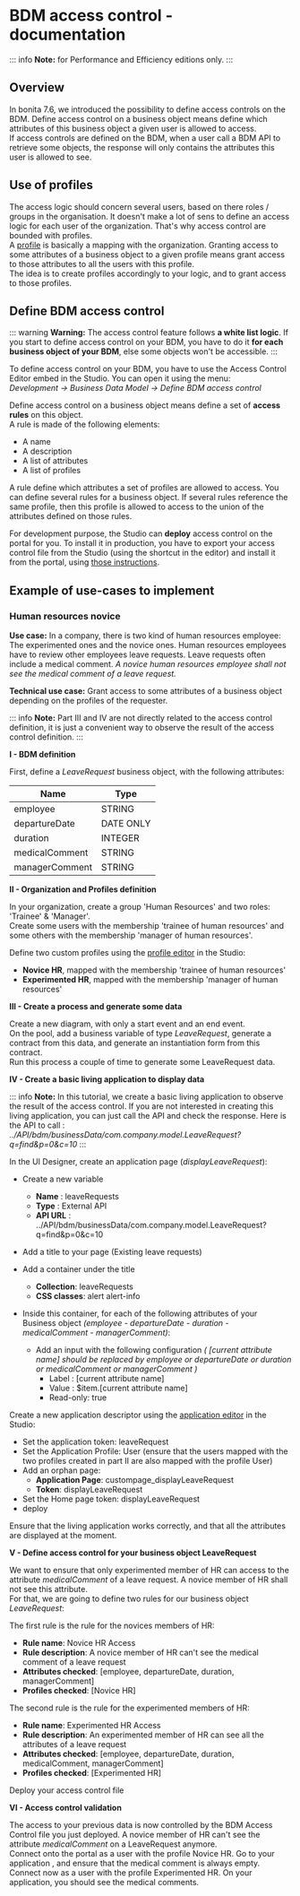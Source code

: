 # BDM access control - documentation

::: info
**Note:** for Performance and Efficiency editions only.
:::

## Overview
In bonita 7.6, we introduced the possibility to define access controls on the BDM.  Define access control on a business object means define which attributes of this business object a given user is allowed to access.  
If access controls are defined on the BDM, when a user call a BDM API to retrieve some objects, the response will only contains the attributes this user is allowed to see.

## Use of profiles

The access logic should concern several users, based on there roles / groups in the organisation. It doesn't make a lot of sens to define an access logic for each user of the organization. That's why access control are bounded with profiles.  
A [profile](profile-overview.md) is basically a mapping with the organization. Granting access to some attributes of a business object to a given profile means grant access to those attributes to all the users with this profile.  
The idea is to create profiles accordingly to your logic, and to grant access to those profiles.

## Define BDM access control

::: warning
**Warning:** The access control feature follows **a white list logic**. If you start to define access control on your BDM, you have to do it **for each business object of your BDM**, else some objects won't be accessible.
:::

To define access control on your BDM, you have to use the Access Control Editor embed in the Studio. You can open it using the menu:  
*Development -> Business Data Model -> Define BDM access control*

Define access control on a business object means define a set of **access rules** on this object.  
A rule is made of the following elements:  

 - A name
 - A description
 - A list of attributes
 - A list of profiles
 
A rule define which attributes a set of profiles are allowed to access. You can define several rules for a business object. If several rules reference the same profile, then this profile is allowed  to access to the union of the attributes defined on those rules.  

For development purpose, the Studio can **deploy** access control on the portal for you. To install it in production, you have to export your access control file from the Studio (using the shortcut in the editor) and install it from the portal, using [those instructions](bdm-management-in-bonita-bpm-portal.md).

## Example of use-cases to implement

### Human resources novice

**Use case:** In a company, there is two kind of human resources employee: The experimented ones and the novice ones. Human resources employees have to review other employees leave requests. Leave requests often include a medical comment. *A novice human resources employee shall not see the medical comment of a leave request.*

**Technical use case:** Grant access to some attributes of a business object depending on the profiles of the requester.

::: info
**Note:** Part III and IV are not directly related to the access control definition, it is just a convenient way to observe the result of the access control definition.
:::

**I - BDM definition**

First, define a *LeaveRequest* business object, with the following attributes:  

 | Name | Type |
|---|---|
| employee | STRING |
| departureDate | DATE ONLY |
| duration | INTEGER |
| medicalComment | STRING |
| managerComment | STRING |

**II - Organization and Profiles definition**

In your organization, create a group 'Human Resources' and two roles: 'Trainee' & 'Manager'.  
Create some users with the membership 'trainee of human resources' and some others with the membership 'manager of human resources'.

Define two custom profiles using the [profile editor](profileCreation.md) in the Studio:  

 - **Novice HR**, mapped with the membership 'trainee of human resources' 
 - **Experimented HR**, mapped with the membership 'manager of human resources' 

**III - Create a process and generate some data**

Create a new diagram, with only a start event and an end event.  
On the pool, add a business variable of type *LeaveRequest*, generate a contract from this data, and generate an instantiation form from this contract.  
Run this process a couple of time to generate some LeaveRequest data.

**IV - Create a basic living application to display data**

::: info
**Note:** In this tutorial, we create a basic living application to observe the result of the access control. If you are not interested in creating this living application, you can just call the API and check the response. Here is the API to call :   *../API/bdm/businessData/com.company.model.LeaveRequest?q=find&p=0&c=10*
:::

 In the UI Designer,  create an application page (*displayLeaveRequest*):

 - Create a new variable
	 -  **Name** : leaveRequests
	 -  **Type** : External API
	 -  **API URL** :  ../API/bdm/businessData/com.company.model.LeaveRequest?q=find&p=0&c=10
 
 - Add a title to your page (Existing leave requests)
 - Add a container under the title
	 - **Collection**: leaveRequests 
	 - **CSS classes**: alert alert-info
 - Inside this container, for each of the following attributes of your Business object *(employee - departureDate - duration - medicalComment - managerComment)*:
	 - Add an input with the following configuration *( [current attribute name] should be replaced by employee or departureDate or duration or medicalComment or managerComment )*
		 - Label : [current attribute name]
		 - Value : $item.[current attribute name]
		 - Read-only: true

Create a new application descriptor using the [application editor](applicationCreation.md) in the Studio:  

 - Set the application token: leaveRequest
 - Set the Application Profile: User (ensure that the users mapped with the two profiles created in part II are also mapped with the profile User)
 - Add an orphan page:
	 - **Application Page**: custompage_displayLeaveRequest
	 - **Token**:  displayLeaveRequest
 - Set the Home page token: displayLeaveRequest
 - deploy

Ensure that the living application works correctly, and that all the attributes are displayed at the moment.

**V - Define access control for your business object LeaveRequest**

We want to ensure that only experimented member of HR can access to the attribute *medicalComment* of a leave request. A novice member of HR shall not see this attribute.  
For that, we are going to define two rules for our business object *LeaveRequest*:  

The first rule is the rule for the novices members of HR:

 - **Rule name**: Novice HR Access
 - **Rule description**: A novice member of HR can't see the medical comment of a leave request
 - **Attributes checked**:  [employee, departureDate, duration, managerComment]
 - **Profiles checked**: [Novice HR]

The second rule is the rule for the experimented members of HR:

 - **Rule name**: Experimented HR Access
 - **Rule description**: An experimented member of HR can see all the attributes of a leave request
 - **Attributes checked**:  [employee, departureDate, duration, medicalComment, managerComment]
 - **Profiles checked**: [Experimented HR]

Deploy your access control file

**VI - Access control validation**

The access to your previous data is now controlled by the BDM Access Control file you just deployed. A novice member of HR can't see the attribute *medicalComment* on a LeaveRequest anymore.  
Connect onto the portal as a user with the profile Novice HR. Go to your application , and ensure that the medical comment is always empty.  
Connect now as a user with the profile Experimented HR. On your application, you should see the medical comments.
